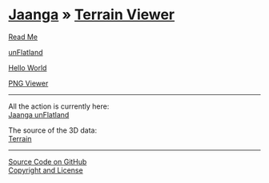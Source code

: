 [Jaanga](../index.html ) &raquo; [Terrain Viewer]( ./index.html )
=================================================================

<p id=rm >
	<a href=JavaScript:displayPage("readme.md",rm); >Read Me</a>
</p>

<p id=uf >
	<a href=./un-flatland/index.html >unFlatland</a>
</p>

<p id=hw >
	<a href=./hello-world/index.html>Hello World</a>
</p>

<p id=pv >
	<a href=./png-viewer/index.html >PNG Viewer</a>
</p>

****
All the action is currently here:  
[Jaanga unFlatland]( ./un-flatland/index.html )

The source of the 3D data:  
[Terrain]( ../terrain/index.html )


****

[Source Code on GitHub]( https://github.com/jaanga/terrain-viewer/ )  
[Copyright and License]( https://github.com/jaanga/jaanga.github.io/blob/master/jaanga-copyright-and-mit-license.md )